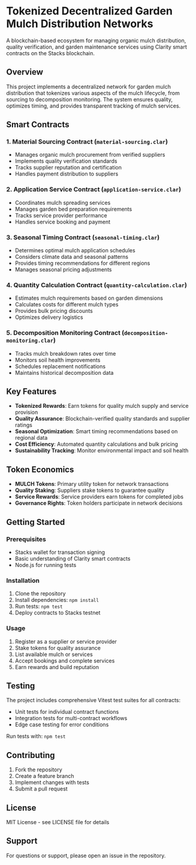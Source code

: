 # Tokenized Decentralized Garden Mulch Distribution Networks

A blockchain-based ecosystem for managing organic mulch distribution, quality verification, and garden maintenance services using Clarity smart contracts on the Stacks blockchain.

## Overview

This project implements a decentralized network for garden mulch distribution that tokenizes various aspects of the mulch lifecycle, from sourcing to decomposition monitoring. The system ensures quality, optimizes timing, and provides transparent tracking of mulch services.

## Smart Contracts

### 1. Material Sourcing Contract (`material-sourcing.clar`)
- Manages organic mulch procurement from verified suppliers
- Implements quality verification standards
- Tracks supplier reputation and certification
- Handles payment distribution to suppliers

### 2. Application Service Contract (`application-service.clar`)
- Coordinates mulch spreading services
- Manages garden bed preparation requirements
- Tracks service provider performance
- Handles service booking and payment

### 3. Seasonal Timing Contract (`seasonal-timing.clar`)
- Determines optimal mulch application schedules
- Considers climate data and seasonal patterns
- Provides timing recommendations for different regions
- Manages seasonal pricing adjustments

### 4. Quantity Calculation Contract (`quantity-calculation.clar`)
- Estimates mulch requirements based on garden dimensions
- Calculates costs for different mulch types
- Provides bulk pricing discounts
- Optimizes delivery logistics

### 5. Decomposition Monitoring Contract (`decomposition-monitoring.clar`)
- Tracks mulch breakdown rates over time
- Monitors soil health improvements
- Schedules replacement notifications
- Maintains historical decomposition data

## Key Features

- **Tokenized Rewards**: Earn tokens for quality mulch supply and service provision
- **Quality Assurance**: Blockchain-verified quality standards and supplier ratings
- **Seasonal Optimization**: Smart timing recommendations based on regional data
- **Cost Efficiency**: Automated quantity calculations and bulk pricing
- **Sustainability Tracking**: Monitor environmental impact and soil health

## Token Economics

- **MULCH Tokens**: Primary utility token for network transactions
- **Quality Staking**: Suppliers stake tokens to guarantee quality
- **Service Rewards**: Service providers earn tokens for completed jobs
- **Governance Rights**: Token holders participate in network decisions

## Getting Started

### Prerequisites
- Stacks wallet for transaction signing
- Basic understanding of Clarity smart contracts
- Node.js for running tests

### Installation
1. Clone the repository
2. Install dependencies: `npm install`
3. Run tests: `npm test`
4. Deploy contracts to Stacks testnet

### Usage
1. Register as a supplier or service provider
2. Stake tokens for quality assurance
3. List available mulch or services
4. Accept bookings and complete services
5. Earn rewards and build reputation

## Testing

The project includes comprehensive Vitest test suites for all contracts:
- Unit tests for individual contract functions
- Integration tests for multi-contract workflows
- Edge case testing for error conditions

Run tests with: `npm test`

## Contributing

1. Fork the repository
2. Create a feature branch
3. Implement changes with tests
4. Submit a pull request

## License

MIT License - see LICENSE file for details

## Support

For questions or support, please open an issue in the repository.
